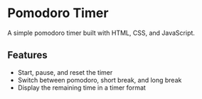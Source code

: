 # Pomodoro Timer

A simple pomodoro timer built with HTML, CSS, and JavaScript.

## Features

- Start, pause, and reset the timer
- Switch between pomodoro, short break, and long break
- Display the remaining time in a timer format

